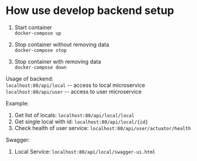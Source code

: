# How use develop backend setup

1. Start container  
`docker-compose up`

2. Stop container without removing data  
`docker-compose stop`

3. Stop container with removing data  
`docker-compose down`

Usage of backend:  
`localhost:80/api/local` -- access to local microservice  
`localhost:80/api/user` -- access to user microservice  

Example:  
1. Get list of locals: `localhost:80/api/local/local`
2. Get single local with id: `localhost:80/api/local/{id}`
3. Check health of user service: `localhost:80/api/user/actuator/health`

Swagger:
1. Local Service: `localhost:80/api/local/swagger-ui.html`
